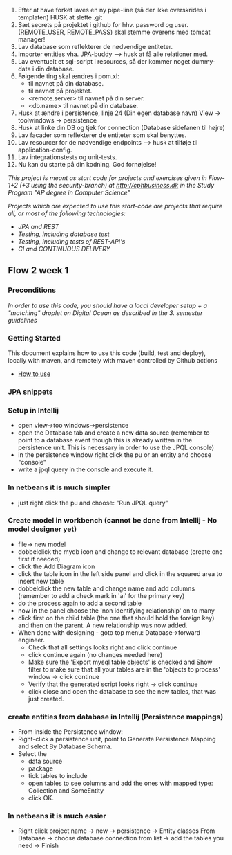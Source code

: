 1. Efter at have forket laves en ny pipe-line (så der ikke overskrides i templaten) HUSK at slette .git 
2. Sæt secrets på projektet i github for hhv. password og user. (REMOTE_USER, REMOTE_PASS) skal stemme overens med tomcat manager!
3. Lav database som reflekterer de nødvendige entiteter. 
4. Importer entities vha. JPA-buddy --> husk at få alle relationer med. 
5. Lav eventuelt et sql-script i resources, så der kommer noget dummy-data i din database.
6. Følgende ting skal ændres i pom.xl:
   * <artifactId> til navnet på din database. 
   * <name> til navnet på projektet.
   * <remote.server> til navnet på din server. 
   * <db.name> til navnet på din database.
7. Husk at ændre i persistence, linje 24 (Din egen database navn) View -> toolwindows -> persistence
8. Husk at linke din DB og tjek for connection (Database sidefanen til højre)
7. Lav facader som reflekterer de entiteter som skal benyttes. 
8. Lav resourcer for de nødvendige endpoints --> husk at tilføje til application-config. 
9. Lav integrationstests og unit-tests. 
10. Nu kan du starte på din kodning. God fornøjelse!


*This project is meant as start code for projects and exercises given in Flow-1+2 (+3 using the security-branch) at http://cphbusiness.dk in the Study Program "AP degree in Computer Science"*

*Projects which are expected to use this start-code are projects that require all, or most of the following technologies:*
 - *JPA and REST*
- *Testing, including database test*
- *Testing, including tests of REST-API's*
- *CI and CONTINUOUS DELIVERY*

## Flow 2 week 1

### Preconditions
*In order to use this code, you should have a local developer setup + a "matching" droplet on Digital Ocean as described in the 3. semester guidelines* 

### Getting Started

This document explains how to use this code (build, test and deploy), locally with maven, and remotely with maven controlled by Github actions
 - [How to use](https://docs.google.com/document/d/1rymrRWF3VVR7ujo3k3sSGD_27q73meGeiMYtmUtYt6c/edit?usp=sharing)

### JPA snippets

### Setup in Intellij
- open view->too windows->persistence
- open the Database tab and create a new data source (remember to point to a database event though this is already written in the persistence unit. This is necessary in order to use the JPQL console)
- in the persistence window right click the pu or an entity and choose "console"
- write a jpql query in the console and execute it.
### In netbeans it is much simpler
- just right click the pu and choose: "Run JPQL query"

### Create model in workbench (cannot be done from Intellij - No model designer yet)
- file-> new model
- dobbelclick the mydb icon and change to relevant database (create one first if needed)
- click the Add Diagram icon
- click the table icon in the left side panel and click in the squared area to insert new table
- dobbelclick the new table and change name and add columns (remember to add a check mark in 'ai' for the primary key)
- do the process again to add a second table
- now in the panel choose the 'non identifying relationship' on to many
- click first on the child table (the one that should hold the foreign key) and then on the parent. A new relationship was now added.
- When done with designing - goto top menu: Database->forward engineer.
  - Check that all settings looks right and click continue
  - click continue again (no changes needed here)
  - Make sure the 'Export mysql table objects' is checked and Show filter to make sure that all your tables are in the 'objects to process' window -> click continue
  - Verify that the generated script looks right -> click continue
  - click close and open the database to see the new tables, that was just created.

### create entities from database in Intellij (Persistence mappings)
- From inside the Persistence window:
- Right-click a persistence unit, point to Generate Persistence Mapping and select By Database Schema.
- Select the 
  - data source 
  - package
  - tick tables to include
  - open tables to see columns and add the ones with mapped type: Collection<SomeEntity> and SomeEntity
  - click OK.

### In netbeans it is much easier
- Right click project name -> new -> persistence -> Entity classes From Database -> choose database connection from list -> add the tables you need -> Finish



